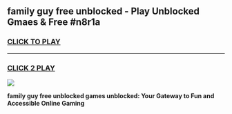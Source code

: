 
## family guy free unblocked - Play Unblocked Gmaes & Free #n8r1a
<h3>
<a href="https://news.freeplayer.one?title=family_guy_free_unblocked&ref=27F">CLICK TO PLAY</a></h3>
<hr>

<h3>
<a href="https://news.freeplayer.one?title=family_guy_free_unblocked&ref=27F">CLICK 2 PLAY</a>
  
</h3>

<a href="https://news.freeplayer.one?title=family_guy_free_unblocked&ref=27F/"><img src="https://clearcache.store/games.png"></a>


**family guy free unblocked games unblocked: Your Gateway to Fun and Accessible Online Gaming**
